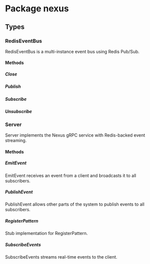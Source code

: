 # Package nexus

## Types

### RedisEventBus

RedisEventBus is a multi-instance event bus using Redis Pub/Sub.

#### Methods

##### Close

##### Publish

##### Subscribe

##### Unsubscribe

### Server

Server implements the Nexus gRPC service with Redis-backed event streaming.

#### Methods

##### EmitEvent

EmitEvent receives an event from a client and broadcasts it to all subscribers.

##### PublishEvent

PublishEvent allows other parts of the system to publish events to all subscribers.

##### RegisterPattern

Stub implementation for RegisterPattern.

##### SubscribeEvents

SubscribeEvents streams real-time events to the client.
